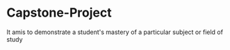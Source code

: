 # Capstone-Project
It amis to demonstrate a student's mastery of a  particular subject or field of study
